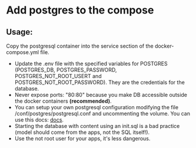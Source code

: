# Add postgres to the compose

## Usage:

Copy the postgresql container into the service section of the docker-compose.yml file.

- Update the .env file with the specified variables for POSTGRES (POSTGRES_DB, POSTGRES_PASSWORD, POSTGRES_NOT_ROOT_USERT and POSTGRES_NOT_ROOT_PASSWORD). They are the credentials for the database.
- Never expose ports: "80:80" because you make DB accessible outside the docker containers **(recommended)**.
- You can setup your own postgresql configuration modifying the file /conf/postgres/postgresql.conf and uncommenting the volume. You can use this docs: [docs](https://www.postgresql.org/docs/9.3/config-setting.html).
- Starting the database with content using an init.sql is a bad practice (model should come from the apps, not the SQL itself!).
- Use the not root user for your apps, it's less dangerous.
